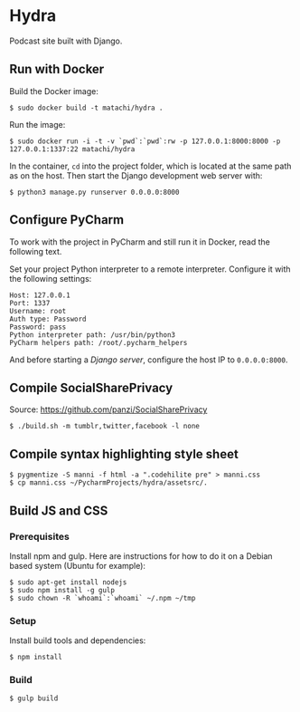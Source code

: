 # Hydra

Podcast site built with Django.

## Run with Docker

Build the Docker image:

    $ sudo docker build -t matachi/hydra .

Run the image:

    $ sudo docker run -i -t -v `pwd`:`pwd`:rw -p 127.0.0.1:8000:8000 -p 127.0.0.1:1337:22 matachi/hydra

In the container, `cd` into the project folder, which is located at the same
path as on the host. Then start the Django development web server with:

    $ python3 manage.py runserver 0.0.0.0:8000

## Configure PyCharm

To work with the project in PyCharm and still run it in Docker, read the
following text.

Set your project Python interpreter to a remote interpreter. Configure it with
the following settings:

    Host: 127.0.0.1
    Port: 1337
    Username: root
    Auth type: Password
    Password: pass
    Python interpreter path: /usr/bin/python3
    PyCharm helpers path: /root/.pycharm_helpers

And before starting a *Django server*, configure the host IP to `0.0.0.0:8000`.

## Compile SocialSharePrivacy

Source: <https://github.com/panzi/SocialSharePrivacy>

    $ ./build.sh -m tumblr,twitter,facebook -l none

## Compile syntax highlighting style sheet

    $ pygmentize -S manni -f html -a ".codehilite pre" > manni.css
    $ cp manni.css ~/PycharmProjects/hydra/assetsrc/.

## Build JS and CSS

### Prerequisites

Install npm and gulp. Here are instructions for how to do it on a
Debian based system (Ubuntu for example):

    $ sudo apt-get install nodejs
    $ sudo npm install -g gulp
    $ sudo chown -R `whoami`:`whoami` ~/.npm ~/tmp

### Setup

Install build tools and dependencies:

    $ npm install

### Build

    $ gulp build
